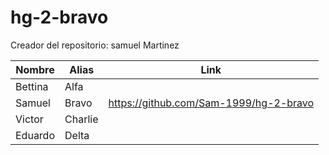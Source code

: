 # hg-2-bravo

Creador del repositorio: samuel Martinez

| Nombre  | Alias | Link |
| ------------- | ------------- | ------------- |
| Bettina | Alfa ||
| Samuel  | Bravo | https://github.com/Sam-1999/hg-2-bravo|
| Victor  | Charlie ||
| Eduardo | Delta ||
